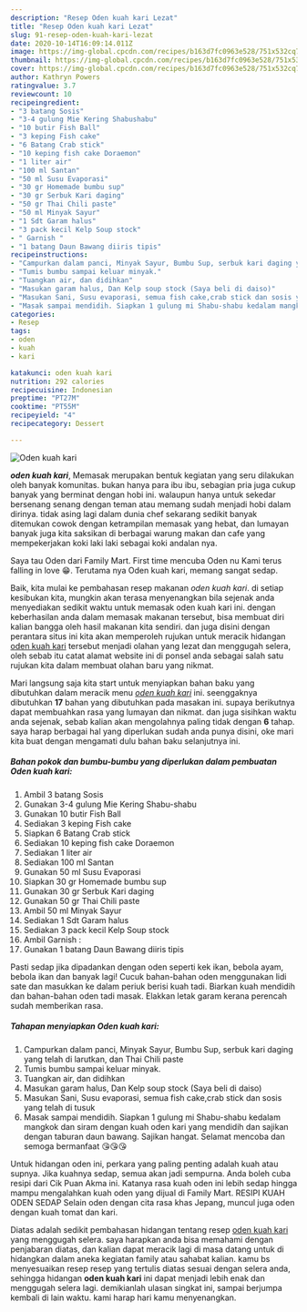 ```yaml
---
description: "Resep Oden kuah kari Lezat"
title: "Resep Oden kuah kari Lezat"
slug: 91-resep-oden-kuah-kari-lezat
date: 2020-10-14T16:09:14.011Z
image: https://img-global.cpcdn.com/recipes/b163d7fc0963e528/751x532cq70/oden-kuah-kari-foto-resep-utama.jpg
thumbnail: https://img-global.cpcdn.com/recipes/b163d7fc0963e528/751x532cq70/oden-kuah-kari-foto-resep-utama.jpg
cover: https://img-global.cpcdn.com/recipes/b163d7fc0963e528/751x532cq70/oden-kuah-kari-foto-resep-utama.jpg
author: Kathryn Powers
ratingvalue: 3.7
reviewcount: 10
recipeingredient:
- "3 batang Sosis"
- "3-4 gulung Mie Kering Shabushabu"
- "10 butir Fish Ball"
- "3 keping Fish cake"
- "6 Batang Crab stick"
- "10 keping fish cake Doraemon"
- "1 liter air"
- "100 ml Santan"
- "50 ml Susu Evaporasi"
- "30 gr Homemade bumbu sup"
- "30 gr Serbuk Kari daging"
- "50 gr Thai Chili paste"
- "50 ml Minyak Sayur"
- "1 Sdt Garam halus"
- "3 pack kecil Kelp Soup stock"
- " Garnish "
- "1 batang Daun Bawang diiris tipis"
recipeinstructions:
- "Campurkan dalam panci, Minyak Sayur, Bumbu Sup, serbuk kari daging yang telah di larutkan, dan Thai Chili paste"
- "Tumis bumbu sampai keluar minyak."
- "Tuangkan air, dan didihkan"
- "Masukan garam halus, Dan Kelp soup stock (Saya beli di daiso)"
- "Masukan Sani, Susu evaporasi, semua fish cake,crab stick dan sosis yang telah di tusuk"
- "Masak sampai mendidih. Siapkan 1 gulung mi Shabu-shabu kedalam mangkok dan siram dengan kuah oden kari yang mendidih dan sajikan dengan taburan daun bawang. Sajikan hangat. Selamat mencoba dan semoga bermanfaat 😘😘😘"
categories:
- Resep
tags:
- oden
- kuah
- kari

katakunci: oden kuah kari 
nutrition: 292 calories
recipecuisine: Indonesian
preptime: "PT27M"
cooktime: "PT55M"
recipeyield: "4"
recipecategory: Dessert

---
```



![Oden kuah kari](https://img-global.cpcdn.com/recipes/b163d7fc0963e528/751x532cq70/oden-kuah-kari-foto-resep-utama.jpg)

<b><i>oden kuah kari</i></b>, Memasak merupakan bentuk kegiatan yang seru dilakukan oleh banyak komunitas. bukan hanya para ibu ibu, sebagian pria juga cukup banyak yang berminat dengan hobi ini. walaupun hanya untuk sekedar bersenang senang dengan teman atau memang sudah menjadi hobi dalam dirinya. tidak asing lagi dalam dunia chef sekarang sedikit banyak ditemukan cowok dengan ketrampilan memasak yang hebat, dan lumayan banyak juga kita saksikan di berbagai warung makan dan cafe yang mempekerjakan koki laki laki sebagai koki andalan nya.

Saya tau Oden dari Family Mart. First time mencuba Oden nu Kami terus falling in love 😁. Terutama nya Oden kuah kari, memang sangat sedap.

Baik, kita mulai ke pembahasan resep makanan <i>oden kuah kari</i>. di setiap kesibukan kita, mungkin akan terasa menyenangkan bila sejenak anda menyediakan sedikit waktu untuk memasak oden kuah kari ini. dengan keberhasilan anda dalam memasak makanan tersebut, bisa membuat diri kalian bangga oleh hasil makanan kita sendiri. dan juga disini dengan perantara situs ini kita akan memperoleh rujukan untuk meracik hidangan <u>oden kuah kari</u> tersebut menjadi olahan yang lezat dan menggugah selera, oleh sebab itu catat alamat website ini di ponsel anda sebagai salah satu rujukan kita dalam membuat olahan baru yang nikmat.


Mari langsung saja kita start untuk menyiapkan bahan baku yang dibutuhkan dalam meracik menu <u><i>oden kuah kari</i></u> ini. seenggaknya dibutuhkan <b>17</b> bahan yang dibutuhkan pada masakan ini. supaya berikutnya dapat membuahkan rasa yang lumayan dan nikmat. dan juga sisihkan waktu anda sejenak, sebab kalian akan mengolahnya paling tidak dengan <b>6</b> tahap. saya harap berbagai hal yang diperlukan sudah anda punya disini, oke mari kita buat dengan mengamati dulu bahan baku selanjutnya ini.

<!--inarticleads1-->

##### Bahan pokok dan bumbu-bumbu yang diperlukan dalam pembuatan Oden kuah kari:

1. Ambil 3 batang Sosis
1. Gunakan 3-4 gulung Mie Kering Shabu-shabu
1. Gunakan 10 butir Fish Ball
1. Sediakan 3 keping Fish cake
1. Siapkan 6 Batang Crab stick
1. Sediakan 10 keping fish cake Doraemon
1. Sediakan 1 liter air
1. Sediakan 100 ml Santan
1. Gunakan 50 ml Susu Evaporasi
1. Siapkan 30 gr Homemade bumbu sup
1. Gunakan 30 gr Serbuk Kari daging
1. Gunakan 50 gr Thai Chili paste
1. Ambil 50 ml Minyak Sayur
1. Sediakan 1 Sdt Garam halus
1. Sediakan 3 pack kecil Kelp Soup stock
1. Ambil  Garnish :
1. Gunakan 1 batang Daun Bawang diiris tipis


Pasti sedap jika dipadankan dengan oden seperti kek ikan, bebola ayam, bebola ikan dan banyak lagi! Cucuk bahan-bahan oden menggunakan lidi sate dan masukkan ke dalam periuk berisi kuah tadi. Biarkan kuah mendidih dan bahan-bahan oden tadi masak. Elakkan letak garam kerana perencah sudah memberikan rasa. 

<!--inarticleads2-->

##### Tahapan menyiapkan Oden kuah kari:

1. Campurkan dalam panci, Minyak Sayur, Bumbu Sup, serbuk kari daging yang telah di larutkan, dan Thai Chili paste
1. Tumis bumbu sampai keluar minyak.
1. Tuangkan air, dan didihkan
1. Masukan garam halus, Dan Kelp soup stock (Saya beli di daiso)
1. Masukan Sani, Susu evaporasi, semua fish cake,crab stick dan sosis yang telah di tusuk
1. Masak sampai mendidih. Siapkan 1 gulung mi Shabu-shabu kedalam mangkok dan siram dengan kuah oden kari yang mendidih dan sajikan dengan taburan daun bawang. Sajikan hangat. Selamat mencoba dan semoga bermanfaat 😘😘😘


Untuk hidangan oden ini, perkara yang paling penting adalah kuah atau supnya. Jika kuahnya sedap, semua akan jadi sempurna. Anda boleh cuba resipi dari Cik Puan Akma ini. Katanya rasa kuah oden ini lebih sedap hingga mampu mengalahkan kuah oden yang dijual di Family Mart. RESIPI KUAH ODEN SEDAP Selain oden dengan cita rasa khas Jepang, muncul juga oden dengan kuah tomat dan kari. 

Diatas adalah sedikit pembahasan hidangan tentang resep <u>oden kuah kari</u> yang menggugah selera. saya harapkan anda bisa memahami dengan penjabaran diatas, dan kalian dapat meracik lagi di masa datang untuk di hidangkan dalam aneka kegiatan family atau sahabat kalian. kamu bs menyesuaikan resep resep yang tertulis diatas sesuai dengan selera anda, sehingga hidangan <b>oden kuah kari</b> ini dapat menjadi lebih enak dan menggugah selera lagi. demikianlah ulasan singkat ini, sampai berjumpa kembali di lain waktu. kami harap hari kamu menyenangkan.

